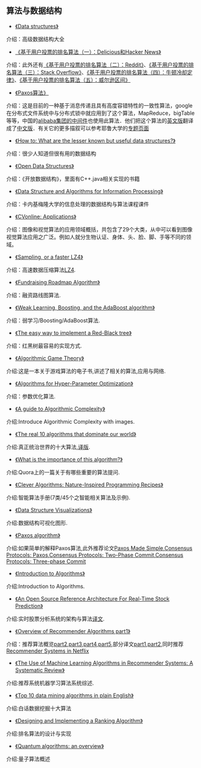 ## 算法与数据结构

* [《Data structures》](http://isa.unomaha.edu/wp-content/uploads/2012/08/Advanced-Data-structures.pdf)

介绍：高级数据结构大全

* [《基于用户投票的排名算法（一）：Delicious和Hacker News》](http://www.ruanyifeng.com/blog/2012/02/ranking_algorithm_hacker_news.html)

介绍：此外还有[《基于用户投票的排名算法（二）：Reddit》](http://www.ruanyifeng.com/blog/2012/03/ranking_algorithm_reddit.html)、[《基于用户投票的排名算法（三）：Stack Overflow》](http://www.ruanyifeng.com/blog/2012/03/ranking_algorithm_stack_overflow.html)、[《基于用户投票的排名算法（四）：牛顿冷却定律》](http://www.ruanyifeng.com/blog/2012/03/ranking_algorithm_newton_s_law_of_cooling.html)、[《基于用户投票的排名算法（五）：威尔逊区间》](http://www.ruanyifeng.com/blog/2012/03/ranking_algorithm_wilson_score_interval.html)

* [《Paxos算法》](http://zh.wikipedia.org/wiki/Paxos%E7%AE%97%E6%B3%95)

介绍：这是目前的一种基于消息传递且具有高度容错特性的一致性算法，google在分布式文件系统中与分布式锁中就应用到了这个算法，MapReduce，bigTable等等，中国的[alibaba集团的中间件](http://jm-blog.aliapp.com/?tag=paxos)也使用此算法．他们把这个算法的[英文版](http://research.microsoft.com/en-us/um/people/lamport/pubs/lamport-paxos.pdf)翻译成了[中文版](http://wenku.baidu.com/view/87276e1dfad6195f312ba6d7.html)．有关它的更多描叙可以参考耶鲁大学的[专题页面](http://www.cs.yale.edu/homes/aspnes/pinewiki/Paxos.html)

* [《How to: What are the lesser known but useful data structures?》](http://sevennet.org/2014/11/21/how-to-what-are-the-lesser-known-but-useful-data-structures/)

介绍：很少人知道但很有用的数据结构

* [《Open Data Structures》](http://opendatastructures.org/)

介绍：《开放数据结构》，里面有C++.java相关实现的书籍

* [《Data Structure and Algorithms for Information Processing》](http://www.andrew.cmu.edu/user/mm6/95-771/schedule.html)

介绍：卡内基梅隆大学的信息处理的数据结构与算法课程课件

* [《CVonline: Applications》](http://homepages.inf.ed.ac.uk/rbf/CVonline/applic.htm)

介绍：图像和视觉算法的应用领域概括，共包含了29个大类，从中可以看到图像视觉算法应用之广泛。例如人就分生物认证、身体、头、脸、脚、手等不同的领域。

* [《Sampling, or a faster LZ4》](http://fastcompression.blogspot.fr/2015/04/sampling-or-faster-lz4.html)

介绍：高速数据压缩算法[LZ4](https://github.com/Cyan4973/lz4).

* [《Fundraising Roadmap Algorithm》](http://codingvc.com/fundraising-roadmap-algorithm/)

介绍：融资路线图算法.

* [《Weak Learning, Boosting, and the AdaBoost algorithm》](http://jeremykun.com/2015/05/18/boosting-census/)

介绍：弱学习/Boosting/AdaBoost算法.

* [《The easy way to implement a Red-Black tree》](http://www.garrisonjensen.com/programming/2015/05/15/easy-red-black-tree.html)

介绍：红黑树最容易的实现方式.

* [《Algorithmic Game Theory》](http://www.cambridge.org/journals/nisan/downloads/Nisan_Non-printable.pdf)

介绍:这是一本关于游戏算法的电子书,讲述了相关的算法,应用与网络.

* [《Algorithms for Hyper-Parameter Optimization》](http://papers.nips.cc/paper/4443-algorithms-for-hyper-parameter-optimization.pdf)

介绍：参数优化算法.

* [《A guide to Algorithmic Complexity》](http://algosaur.us/)

介绍:Introduce Algorithmic Complexity with images.

* [《The real 10 algorithms that dominate our world》](https://medium.com/@_marcos_otero/the-real-10-algorithms-that-dominate-our-world-e95fa9f16c04)

介绍:真正统治世界的十大算法,[译版](http://blog.jobbole.com/70639/).

* [《What is the importance of this algorithm?》](http://www.quora.com/What-is-the-importance-of-this-algorithm)

介绍:Quora上的一篇关于有哪些重要的算法提问.

* [《Clever Algorithms: Nature-Inspired Programming Recipes》](http://www.cleveralgorithms.com/nature-inspired/index.html)

介绍:智能算法手册(7类/45个之智能相关算法及示例).

* [《Data Structure Visualizations》](http://www.cs.usfca.edu/~galles/visualization/Algorithms.html)

介绍:数据结构可视化图形.

* [《Paxos algorithm》](https://www.quora.com/Distributed-Systems/What-is-a-simple-explanation-of-the-Paxos-algorithm)

介绍:如果简单的解释Paxos算法,此外推荐论文[Paxos Made Simple](https://pdos.csail.mit.edu/6.824/papers/paxos-simple.pdf),[Consensus Protocols: Paxos](http://the-paper-trail.org/blog/consensus-protocols-paxos/),[Consensus Protocols: Two-Phase Commit](http://the-paper-trail.org/blog/consensus-protocols-two-phase-commit/),[Consensus Protocols: Three-phase Commit](http://the-paper-trail.org/blog/consensus-protocols-three-phase-commit/)

* [《Introduction to Algorithms》](http://courses.csail.mit.edu/6.006/fall11/staff.shtml)

介绍:Introduction to Algorithms.

* [《An Open Source Reference Architecture For Real-Time Stock Prediction》](https://blog.pivotal.io/big-data-pivotal/case-studies/an-open-source-reference-architecture-for-real-time-stock-prediction)

介绍:实时股票分析系统的架构与算法[译文](http://www.infoq.com/cn/news/2015/12/open-source-reference-architectu).

* [《Overview of Recommender Algorithms part1》](https://buildingrecommenders.wordpress.com/2015/11/16/overview-of-recommender-algorithms-part-1/)

介绍：推荐算法概览[part2](https://buildingrecommenders.wordpress.com/2015/11/18/overview-of-recommender-algorithms-part-2/),[part3](https://buildingrecommenders.wordpress.com/2015/11/19/overview-of-recommender-algorithms-part-3/),[part4](https://buildingrecommenders.wordpress.com/2015/11/20/overview-of-recommender-algorithms-part-4/),[part5](https://buildingrecommenders.wordpress.com/2015/11/23/overview-of-recommender-algorithms-part-5/),部分译文[part1](http://www.infoq.com/cn/articles/recommendation-algorithm-overview-part01),[part2](http://www.infoq.com/cn/articles/recommendation-algorithm-overview-part02),同时推荐[Recommender Systems in Netflix](https://buildingrecommenders.wordpress.com/2015/11/18/recommender-systems-in-netflix/)

* [《The Use of Machine Learning Algorithms in Recommender Systems: A Systematic Review》](http://arxiv.org/abs/1511.05263)

介绍:推荐系统机器学习算法系统综述.

* [《Top 10 data mining algorithms in plain English》](http://rayli.net/blog/data/top-10-data-mining-algorithms-in-plain-english/)

介绍:白话数据挖掘十大算法

* [《Designing and Implementing a Ranking Algorithm》](https://jkchu.com/2016/02/17/designing-and-implementing-a-ranking-algorithm/)

介绍:排名算法的设计与实现

* [《Quantum algorithms: an overview》](http://www.nature.com/articles/npjqi201523?WT.mc_id=FBK_NPG_1602_npjQI)

介绍:量子算法概述

